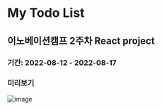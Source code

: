 # My Todo List

## 이노베이션캠프 2주차 React project

### 기간: 2022-08-12 - 2022-08-17

### 미리보기
![image](https://user-images.githubusercontent.com/83802168/185133701-e53eeb7d-1339-4e5c-b250-9225d46580cf.png)

